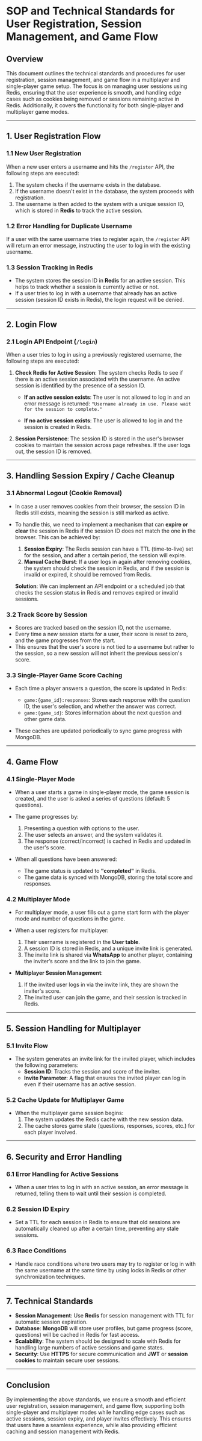# SOP and Technical Standards for User Registration, Session Management, and Game Flow

## Overview

This document outlines the technical standards and procedures for user registration, session management, and game flow in a multiplayer and single-player game setup. The focus is on managing user sessions using Redis, ensuring that the user experience is smooth, and handling edge cases such as cookies being removed or sessions remaining active in Redis. Additionally, it covers the functionality for both single-player and multiplayer game modes.

---

## 1. **User Registration Flow**

### 1.1 **New User Registration**
When a new user enters a username and hits the `/register` API, the following steps are executed:

1. The system checks if the username exists in the database.
2. If the username doesn't exist in the database, the system proceeds with registration.
3. The username is then added to the system with a unique session ID, which is stored in **Redis** to track the active session.

### 1.2 **Error Handling for Duplicate Username**
If a user with the same username tries to register again, the `/register` API will return an error message, instructing the user to log in with the existing username.

### 1.3 **Session Tracking in Redis**
- The system stores the session ID in **Redis** for an active session. This helps to track whether a session is currently active or not.
- If a user tries to log in with a username that already has an active session (session ID exists in Redis), the login request will be denied.

---

## 2. **Login Flow**

### 2.1 **Login API Endpoint (`/login`)**
When a user tries to log in using a previously registered username, the following steps are executed:

1. **Check Redis for Active Session**: The system checks Redis to see if there is an active session associated with the username. An active session is identified by the presence of a session ID.
   
   - **If an active session exists**: The user is not allowed to log in and an error message is returned: `"Username already in use. Please wait for the session to complete."`
   
   - **If no active session exists**: The user is allowed to log in and the session is created in Redis.

2. **Session Persistence**: The session ID is stored in the user's browser cookies to maintain the session across page refreshes. If the user logs out, the session ID is removed.

---

## 3. **Handling Session Expiry / Cache Cleanup**

### 3.1 **Abnormal Logout (Cookie Removal)**
- In case a user removes cookies from their browser, the session ID in Redis still exists, meaning the session is still marked as active.
  
- To handle this, we need to implement a mechanism that can **expire or clear** the session in Redis if the session ID does not match the one in the browser. This can be achieved by:
  1. **Session Expiry**: The Redis session can have a TTL (time-to-live) set for the session, and after a certain period, the session will expire.
  2. **Manual Cache Burst**: If a user logs in again after removing cookies, the system should check the session in Redis, and if the session is invalid or expired, it should be removed from Redis.

   **Solution**: We can implement an API endpoint or a scheduled job that checks the session status in Redis and removes expired or invalid sessions.

### 3.2 **Track Score by Session**
- Scores are tracked based on the session ID, not the username.
- Every time a new session starts for a user, their score is reset to zero, and the game progresses from the start.
- This ensures that the user's score is not tied to a username but rather to the session, so a new session will not inherit the previous session's score.

### 3.3 **Single-Player Game Score Caching**
- Each time a player answers a question, the score is updated in Redis:
  - `game:{game_id}:responses`: Stores each response with the question ID, the user's selection, and whether the answer was correct.
  - `game:{game_id}`: Stores information about the next question and other game data.
  
- These caches are updated periodically to sync game progress with MongoDB.

---

## 4. **Game Flow**

### 4.1 **Single-Player Mode**
- When a user starts a game in single-player mode, the game session is created, and the user is asked a series of questions (default: 5 questions).
- The game progresses by:
  1. Presenting a question with options to the user.
  2. The user selects an answer, and the system validates it.
  3. The response (correct/incorrect) is cached in Redis and updated in the user's score.

- When all questions have been answered:
  - The game status is updated to **"completed"** in Redis.
  - The game data is synced with MongoDB, storing the total score and responses.

### 4.2 **Multiplayer Mode**
- For multiplayer mode, a user fills out a game start form with the player mode and number of questions in the game.
- When a user registers for multiplayer:
  1. Their username is registered in the **User table**.
  2. A session ID is stored in Redis, and a unique invite link is generated.
  3. The invite link is shared via **WhatsApp** to another player, containing the inviter’s score and the link to join the game.

- **Multiplayer Session Management**:
  1. If the invited user logs in via the invite link, they are shown the inviter's score.
  2. The invited user can join the game, and their session is tracked in Redis.

---

## 5. **Session Handling for Multiplayer**

### 5.1 **Invite Flow**
- The system generates an invite link for the invited player, which includes the following parameters:
  - **Session ID**: Tracks the session and score of the inviter.
  - **Invite Parameter**: A flag that ensures the invited player can log in even if their username has an active session.

### 5.2 **Cache Update for Multiplayer Game**
- When the multiplayer game session begins:
  1. The system updates the Redis cache with the new session data.
  2. The cache stores game state (questions, responses, scores, etc.) for each player involved.

---

## 6. **Security and Error Handling**

### 6.1 **Error Handling for Active Sessions**
- When a user tries to log in with an active session, an error message is returned, telling them to wait until their session is completed.

### 6.2 **Session ID Expiry**
- Set a TTL for each session in Redis to ensure that old sessions are automatically cleaned up after a certain time, preventing any stale sessions.

### 6.3 **Race Conditions**
- Handle race conditions where two users may try to register or log in with the same username at the same time by using locks in Redis or other synchronization techniques.

---

## 7. **Technical Standards**

- **Session Management**: Use **Redis** for session management with TTL for automatic session expiration.
- **Database**: **MongoDB** will store user profiles, but game progress (score, questions) will be cached in Redis for fast access.
- **Scalability**: The system should be designed to scale with Redis for handling large numbers of active sessions and game states.
- **Security**: Use **HTTPS** for secure communication and **JWT** or **session cookies** to maintain secure user sessions.

---

## Conclusion

By implementing the above standards, we ensure a smooth and efficient user registration, session management, and game flow, supporting both single-player and multiplayer modes while handling edge cases such as active sessions, session expiry, and player invites effectively. This ensures that users have a seamless experience, while also providing efficient caching and session management with Redis.
